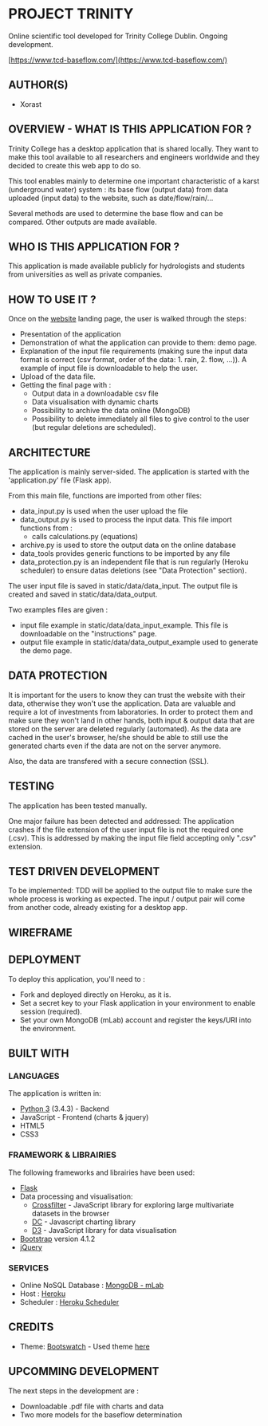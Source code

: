 # PROJECT TRINITY

Online scientific tool developed for Trinity College Dublin. Ongoing development.

[https://www.tcd-baseflow.com/](https://www.tcd-baseflow.com/)

## AUTHOR(S)

* Xorast

## OVERVIEW - WHAT IS THIS APPLICATION FOR ?

Trinity College has a desktop application that is shared locally. They want to make this tool available to all researchers and engineers worldwide and they decided to create this web app to do so.

This tool enables mainly to determine one important characteristic of a karst (underground water) system : its base flow (output data) from data uploaded (input data) to the website, such as date/flow/rain/...

Several methods are used to determine the base flow and can be compared. Other outputs are made available.

   
## WHO IS THIS APPLICATION FOR ?

This application is made available publicly for hydrologists and students from universities as well as private companies.


## HOW TO USE IT ?

Once on the [website](https://www.tcd-baseflow.com/) landing page, the user is walked through the steps:

* Presentation of the application
* Demonstration of what the application can provide to them: demo page. 
* Explanation of the input file requirements (making sure the input data format is correct (csv format, order of the data: 1. rain, 2. flow, ...)). A example of input file is downloadable to help the user.
* Upload of the data file.
* Getting the final page with :
  * Output data in a downloadable csv file
  * Data visualisation with dynamic charts
  * Possibility to archive the data online (MongoDB)
  * Possibility to delete immediately all files to give control to the user (but regular deletions are scheduled).


## ARCHITECTURE 

The application is mainly server-sided. The application is started with the 'application.py' file (Flask app).

From this main file, functions are imported from other files:
* data_input.py is used when the user upload the file
* data_output.py is used to process the input data. This file import functions from :
    * calls calculations.py (equations)
* archive.py is used to store the output data on the online database
* data_tools provides generic functions to be imported by any file
* data_protection.py is an independent file that is run regularly (Heroku scheduler) to ensure datas deletions (see "Data Protection" section).


The user input file is saved in static/data/data_input.
The output file is created and saved in static/data/data_output.

Two examples files are given :
* input file example in static/data/data_input_example. This file is downloadable on the "instructions" page.
* output file example in static/data/data_output_example used to generate the demo page.



## DATA PROTECTION 

It is important for the users to know they can trust the website with their data, otherwise they won't use the application. Data are valuable and require a lot of investments from laboratories. 
In order to protect them and make sure they won't land in other hands, both input & output data that are stored on the server are deleted regularly (automated).
As the data are cached in the user's browser, he/she should be able to still use the generated charts even if the data are not on the server anymore.

Also, the data are transfered with a secure connection (SSL).


## TESTING

The application has been tested manually.

One major failure has been detected and addressed: 
The application crashes if the file extension of the user input file is not the required one (.csv). This is addressed by making the input file field accepting only ".csv" extension.


## TEST DRIVEN DEVELOPMENT

To be implemented:
TDD will be applied to the output file to make sure the whole process is working as expected.
The input / output pair will come from another code, already existing for a desktop app.

## WIREFRAME


## DEPLOYMENT

To deploy this application, you'll need to :

* Fork and deployed directly on Heroku, as it is.
* Set a secret key to your Flask application in your environment to enable session (required).
* Set your own MongoDB (mLab) account and register the keys/URI into the environment.


## BUILT WITH
### LANGUAGES
The application is written in:
* [Python 3](https://www.python.org/) (3.4.3) - Backend
* JavaScript - Frontend (charts & jquery)
* HTML5 
* CSS3

### FRAMEWORK & LIBRAIRIES
The following frameworks and librairies have been used:
* [Flask](http://flask.pocoo.org/)
* Data processing and visualisation:
    * [Crossfilter](http://square.github.io/crossfilter/) - JavaScript library for exploring large multivariate datasets in the browser
    * [DC](https://dc-js.github.io/dc.js/) -  Javascript charting library
    * [D3](https://d3js.org/) - JavaScript library for data visualisation
* [Bootstrap](http://getbootstrap.com/) version 4.1.2
* [jQuery](https://jquery.com/)

### SERVICES
* Online NoSQL Database : [MongoDB - mLab](https://mlab.com/)
* Host : [Heroku](https://heroku.com)
* Scheduler : [Heroku Scheduler](https://devcenter.heroku.com/articles/scheduler)

## CREDITS
* Theme: [Bootswatch](https://bootswatch.com/) - Used theme [here](https://bootswatch.com/cyborg/)

## UPCOMMING DEVELOPMENT
The next steps in the development are :

* Downloadable .pdf file with charts and data
* Two more models for the baseflow determination